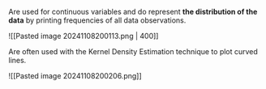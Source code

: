 Are used for continuous variables and do represent **the distribution of the data** by printing frequencies of all data observations.

 ![[Pasted image 20241108200113.png | 400]]
 
Are often used with the Kernel Density Estimation technique to plot curved lines.

![[Pasted image 20241108200206.png]]